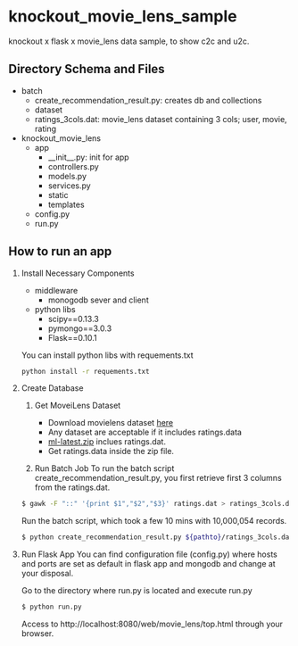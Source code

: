 # knockout_movie_lens_sample
knockout x flask x movie_lens data sample, to show c2c and u2c.

## Directory Schema and Files
- batch
  - create_recommendation\_result.py: creates db and collections
  - dataset
  - ratings_3cols.dat: movie_lens dataset containing 3 cols; user, movie, rating
- knockout\_movie\_lens
    - app
      -  \_\_init\_\_.py: init for app
      - controllers.py
      - models.py
      - services.py
      - static
      - templates
  - config.py
  - run.py

## How to run an app
1. Install Necessary Components
   - middleware
     - monogodb sever and client
   - python libs
     - scipy==0.13.3
     - pymongo==3.0.3
     - Flask==0.10.1

    You can install python libs with requements.txt

    ```sh
    python install -r requements.txt
    ```

2. Create Database
   1. Get MoveiLens Dataset
      - Download movielens dataset [here](http://grouplens.org/datasets/movielens )
      - Any dataset are acceptable if it includes ratings.data
      - [ml-latest.zip](http://files.grouplens.org/datasets/movielens/ml-latest.zip) inclues ratings.dat.
      - Get ratings.data inside the zip file.

   2. Run Batch Job
    To run the batch script create_recommendation\_result.py, you first retrieve first 3 columns from the ratings.dat.

    ```sh
    $ gawk -F "::" '{print $1","$2","$3}' ratings.dat > ratings_3cols.dat
    ```

    Run the batch script, which took a few 10 mins with 10,000,054 records.
    ```sh
    $ python create_recommendation_result.py ${pathto}/ratings_3cols.dat
    ```

3. Run Flask App
    You can find configuration file (config.py) where hosts and ports are set as default in flask app and mongodb and change at your disposal.

    Go to the directory where run.py is located and execute run.py
    ```sh
    $ python run.py
    ```

    Access to http://localhost:8080/web/movie_lens/top.html through your browser.



    
        
    


